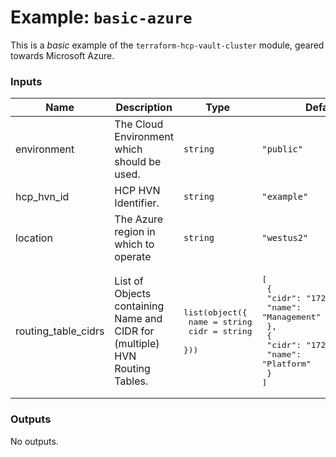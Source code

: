 # Example: `basic-azure`

This is a _basic_ example of the `terraform-hcp-vault-cluster` module, geared towards Microsoft Azure.

<!-- BEGIN_TF_DOCS -->
### Inputs

| Name | Description | Type | Default | Required |
|------|-------------|------|---------|:--------:|
| environment | The Cloud Environment which should be used. | `string` | `"public"` | no |
| hcp_hvn_id | HCP HVN Identifier. | `string` | `"example"` | no |
| location | The Azure region in which to operate | `string` | `"westus2"` | no |
| routing_table_cidrs | List of Objects containing Name and CIDR for (multiple) HVN Routing Tables. | <pre>list(object({<br>    name = string<br>    cidr = string<br>  }))</pre> | <pre>[<br>  {<br>    "cidr": "172.16.0.0/16",<br>    "name": "Management"<br>  },<br>  {<br>    "cidr": "172.26.0.0/16",<br>    "name": "Platform"<br>  }<br>]</pre> | no |

### Outputs

No outputs.
<!-- END_TF_DOCS -->
